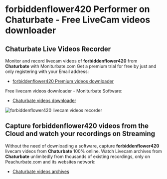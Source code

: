 # forbiddenflower420 Performer on Chaturbate - Free LiveCam videos downloader

## Chaturbate Live Videos Recorder

Monitor and record livecam videos of **forbiddenflower420** from **Chaturbate** with Moniturbate.com
Get a premium trial for free by just and only registering with your Email address:
* [forbiddenflower420 Premium videos downloader](https://moniturbate.com/request-demo-licence-key.html)

Free livecam videos downloader - Moniturbate Software:
* [Chaturbate videos downloader](https://moniturbate.com/moniturbate-download-software.html)

![forbiddenflower420 livecam videos recorder](https://peachurnet.com/templates/moniturbate-software.png)


## Capture forbiddenflower420 videos from the Cloud and watch your recordings on Streaming

Without the need of downloading a software, capture **forbiddenflower420** livecam videos from **Chaturbate** 100% online.
Watch Livecam archives from **Chaturbate** unlimitedly from thousands of existing recordings, only on Peachurbate.com and its websites network:
* [Chaturbate videos archives](https://peachurnet.com/)